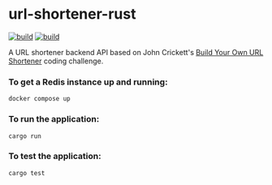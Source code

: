 # url-shortener-rust

[![build](https://github.com/Yukigeshiki/url-shortener-rust/actions/workflows/ci.yml/badge.svg)](https://github.com/Yukigeshiki/url-shortener-rust/actions/workflows/ci.yml) [![build](https://github.com/Yukigeshiki/url-shortener-rust/actions/workflows/build.yml/badge.svg)](https://github.com/Yukigeshiki/url-shortener-rust/actions/workflows/build.yml)

A URL shortener backend API based on John Crickett's [Build Your Own URL Shortener](https://codingchallenges.fyi/challenges/challenge-url-shortener/) coding challenge.

### To get a Redis instance up and running:

```
docker compose up
```

### To run the application:

```
cargo run
```

### To test the application:

```
cargo test
```
